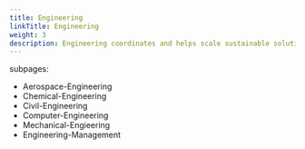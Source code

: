 ```yaml
---
title: Engineering
linkTitle: Engineering
weight: 3
description: Engineering coordinates and helps scale sustainable solutions
---
```



subpages:
- Aerospace-Engineering
- Chemical-Engineering
- Civil-Engineering
- Computer-Engineering
- Mechanical-Engieering
- Engineering-Management
